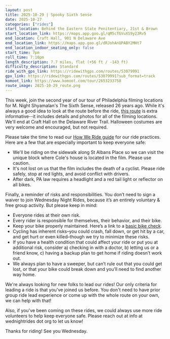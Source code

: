 ```yaml
---
layout: post
title: 2025-10-29 | Spooky Sixth Sense
date: 2025-10-27
categories: ["rides"]
start_location: Behind the Eastern State Penitentiary, 21st & Brown
start_location_link: https://maps.app.goo.gl/qM5cTGVuXS9y23Rv5
end_location: Craft Hall, 901 N Delaware Ave
end_location_link: https://maps.app.goo.gl/dRJohAnUPABY2MHt7
end_location_indoor_seating_only: false
start_time: 7pm
roll_time: 7:10pm
length_description: 7.7 miles, flat (+56 ft / -143 ft)
difficulty_description: Standard
ride_with_gps_link: https://ridewithgps.com/routes/53079991
gpx_link: https://ridewithgps.com/routes/53079991?sub_format=track
komoot_link: https://www.komoot.com/tour/2653233758
route_image: 2025-10-29_route.png
---
```


This week, join the second year of our tour of Philadelphia filming locations for M. Night Shyamalan's The Sixth Sense, released 26 years ago. While it's always a good idea to look at the route before the ride, [this route](https://ridewithgps.com/routes/53079991) is extra informative--it includes details and photos for all of the filming locations. We'll end at Craft Hall on the Delaware River Trail. Halloween costumes are very welcome and encouraged, but not required.

Please take the time to read our [How We Ride guide](/how-we-ride) for our ride practices. Here are a few that are especially important to keep everyone safe:

* We'll be riding on the sidewalk along St Albans Place so we can visit the unique block where Cole's house is located in the film. Please use caution.
* It's not lost on us that the film includes the death of a cyclist. Please ride safely, stop at red lights, and avoid conflict with drivers.
* After dark, PA law requires a headlight and a red tail light or reflector on all bikes.

Finally, a reminder of risks and responsibilities. You don’t need to sign a waiver to join Wednesday Night Rides, because it’s an entirely voluntary & free group activity. But please keep in mind:

* Everyone rides at their own risk.
* Every rider is responsible for themselves, their behavior, and their bike.
* Keep your bike properly maintained. Here’s a link to a [basic bike check](https://bikepgh.org/2017/03/09/bike-video-abc-quick-check/).
* Cycling has inherent risks–you could crash, fall down, or get hit by a car, and get hurt or even killed–though we try to minimize these risks.
* If you have a health condition that could affect your ride or put you at additional risk, consider a) checking in with a doctor, b) letting us or a friend know, c) having a backup plan to get home if riding doesn’t work out.
* We always plan to have a sweeper, but can’t rule out that you could get lost, or that your bike could break down and you’ll need to find another way home.

We're always looking for new folks to lead our rides! Our only criteria for leading a ride is that you've joined us before. You don't need to have prior group ride lead experience or come up with the whole route on your own, we can help with that!

Also, if you've been coming on these rides, we could always use more ride volunteers to help keep everyone safe. Please reach out at info at wednightrides dot org to let us know!

Thanks for riding! See you Wednesday.

